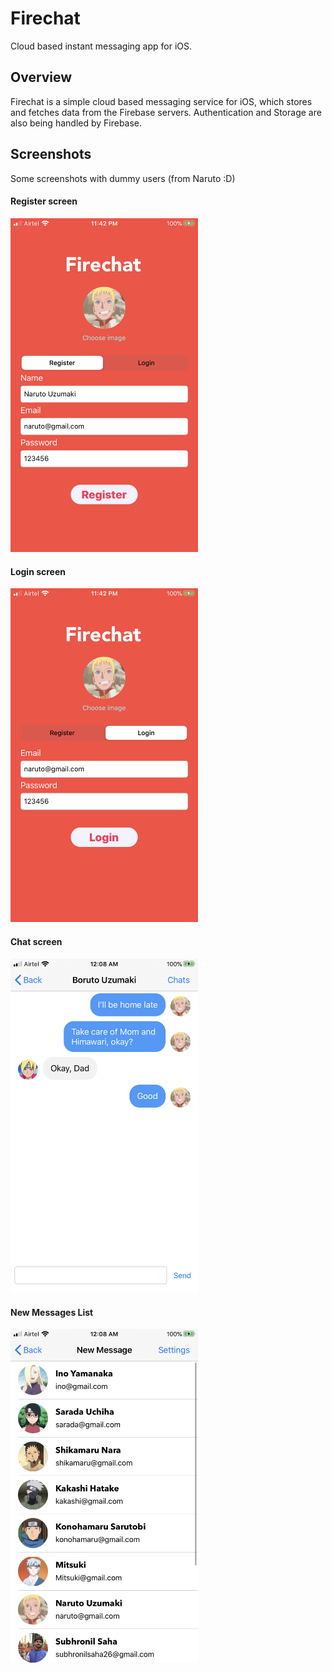 # Firechat

Cloud based instant messaging app for iOS.

## Overview

Firechat is a simple cloud based messaging service for iOS, which stores and fetches data from the Firebase servers. Authentication and Storage are also being handled by Firebase.  

## Screenshots

Some screenshots with dummy users (from Naruto :D)

#### Register screen

<img src="screenshots/register-screen.PNG" width=300>

#### Login screen

<img src="screenshots/login-screen.PNG" width=300>

#### Chat screen

<img src="screenshots/chat-screen.PNG" width=300>

#### New Messages List

<img src="screenshots/new-messages-screen.PNG" width=300>



